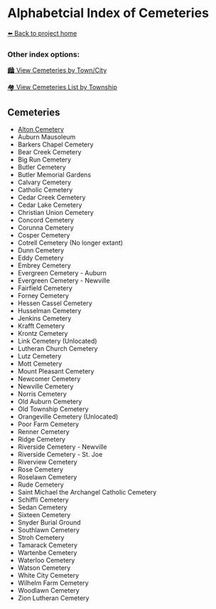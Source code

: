 # Alphabetcial Index of Cemeteries
[:arrow_left: Back to project home](https://github.com/FyoAtEPL/DeKalbCemeteries "Back to project home")

### Other index options:
[:cityscape: View Cemeteries by Town/City](https://github.com/FyoAtEPL/DeKalbCemeteries/blob/main/cemeteriesTownCity.md "View Cemeteries by Town or City")


[:houses: View Cemeteries List by Township](https://github.com/FyoAtEPL/DeKalbCemeteries/blob/main/cemeteriesTownship.md "View Cemeteries List by Township")

## Cemeteries
- [Alton Cemetery](https://github.com/FyoAtEPL/DeKalbCemeteries/blob/main/cemeteryFiles/Alton.md "Alton Cemetery")
- Auburn Mausoleum
- Barkers Chapel Cemetery
- Bear Creek Cemetery
- Big Run Cemetery
- Butler Cemetery
- Butler Memorial Gardens
- Calvary Cemetery
- Catholic Cemetery
- Cedar Creek Cemetery
- Cedar Lake Cemetery
- Christian Union Cemetery
- Concord Cemetery
- Corunna Cemetery
- Cosper Cemetery
- Cotrell Cemetery (No longer extant)
- Dunn Cemetery
- Eddy Cemetery
- Embrey Cemetery
- Evergreen Cemetery - Auburn
- Evergreen Cemetery - Newville
- Fairfield Cemetery
- Forney Cemetery
- Hessen Cassel Cemetery
- Husselman Cemetery
- Jenkins Cemetery
- Krafft Cemetery
- Krontz Cemetery
- Link Cemetery (Unlocated)
- Lutheran Church Cemetery
- Lutz Cemetery
- Mott Cemetery
- Mount Pleasant Cemetery
- Newcomer Cemetery
- Newville Cemetery
- Norris Cemetery
- Old Auburn Cemetery
- Old Township Cemetery
- Orangeville Cemetery (Unlocated)
- Poor Farm Cemetery
- Renner Cemetery
- Ridge Cemetery
- Riverside Cemetery - Newville
- Riverside Cemetery - St. Joe
- Riverview Cemetery
- Rose Cemetery
- Roselawn Cemetery
- Rude Cemetery
- Saint Michael the Archangel Catholic Cemetery
- Schiffli Cemetery
- Sedan Cemetery
- Sixteen Cemetery
- Snyder Burial Ground
- Southlawn Cemetery
- Stroh Cemetery
- Tamarack Cemetery
- Wartenbe Cemetery
- Waterloo Cemetery
- Watson Cemetery
- White City Cemetery
- Wilhelm Farm Cemetery
- Woodlawn Cemetery
- Zion Lutheran Cemetery
